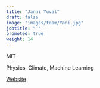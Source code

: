 ```yaml
---
title: "Janni Yuval"
draft: false
image: "images/team/Yani.jpg"
jobtitle: " "
promoted: true
weight: 14
---
```


MIT 

Physics, Climate, Machine Learning

[Website](https:https://yaniyuval.wixsite.com/janniy)
